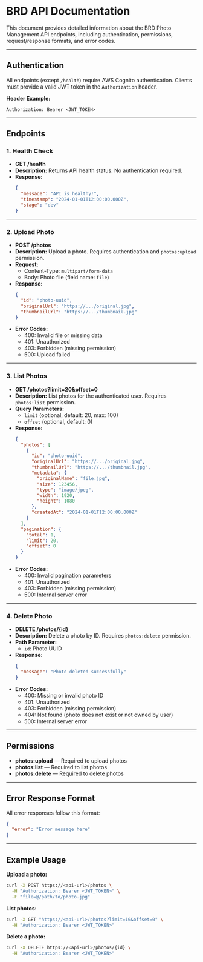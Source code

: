 # BRD API Documentation

This document provides detailed information about the BRD Photo Management API endpoints, including authentication, permissions, request/response formats, and error codes.

---

## Authentication

All endpoints (except `/health`) require AWS Cognito authentication. Clients must provide a valid JWT token in the `Authorization` header.

**Header Example:**
```
Authorization: Bearer <JWT_TOKEN>
```

---

## Endpoints

### 1. Health Check

- **GET /health**
- **Description:** Returns API health status. No authentication required.
- **Response:**
  ```json
  {
    "message": "API is healthy!",
    "timestamp": "2024-01-01T12:00:00.000Z",
    "stage": "dev"
  }
  ```

---

### 2. Upload Photo

- **POST /photos**
- **Description:** Upload a photo. Requires authentication and `photos:upload` permission.
- **Request:**
  - Content-Type: `multipart/form-data`
  - Body: Photo file (field name: `file`)
- **Response:**
  ```json
  {
    "id": "photo-uuid",
    "originalUrl": "https://.../original.jpg",
    "thumbnailUrl": "https://.../thumbnail.jpg"
  }
  ```
- **Error Codes:**
  - 400: Invalid file or missing data
  - 401: Unauthorized
  - 403: Forbidden (missing permission)
  - 500: Upload failed

---

### 3. List Photos

- **GET /photos?limit=20&offset=0**
- **Description:** List photos for the authenticated user. Requires `photos:list` permission.
- **Query Parameters:**
  - `limit` (optional, default: 20, max: 100)
  - `offset` (optional, default: 0)
- **Response:**
  ```json
  {
    "photos": [
      {
        "id": "photo-uuid",
        "originalUrl": "https://.../original.jpg",
        "thumbnailUrl": "https://.../thumbnail.jpg",
        "metadata": {
          "originalName": "file.jpg",
          "size": 123456,
          "type": "image/jpeg",
          "width": 1920,
          "height": 1080
        },
        "createdAt": "2024-01-01T12:00:00.000Z"
      }
    ],
    "pagination": {
      "total": 1,
      "limit": 20,
      "offset": 0
    }
  }
  ```
- **Error Codes:**
  - 400: Invalid pagination parameters
  - 401: Unauthorized
  - 403: Forbidden (missing permission)
  - 500: Internal server error

---

### 4. Delete Photo

- **DELETE /photos/{id}**
- **Description:** Delete a photo by ID. Requires `photos:delete` permission.
- **Path Parameter:**
  - `id`: Photo UUID
- **Response:**
  ```json
  {
    "message": "Photo deleted successfully"
  }
  ```
- **Error Codes:**
  - 400: Missing or invalid photo ID
  - 401: Unauthorized
  - 403: Forbidden (missing permission)
  - 404: Not found (photo does not exist or not owned by user)
  - 500: Internal server error

---

## Permissions

- **photos:upload** — Required to upload photos
- **photos:list** — Required to list photos
- **photos:delete** — Required to delete photos

---

## Error Response Format

All error responses follow this format:
```json
{
  "error": "Error message here"
}
```

---

## Example Usage

**Upload a photo:**
```bash
curl -X POST https://<api-url>/photos \
  -H "Authorization: Bearer <JWT_TOKEN>" \
  -F "file=@/path/to/photo.jpg"
```

**List photos:**
```bash
curl -X GET "https://<api-url>/photos?limit=10&offset=0" \
  -H "Authorization: Bearer <JWT_TOKEN>"
```

**Delete a photo:**
```bash
curl -X DELETE https://<api-url>/photos/{id} \
  -H "Authorization: Bearer <JWT_TOKEN>"
``` 